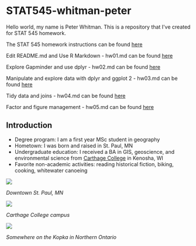 # STAT545-whitman-peter

Hello world, my name is Peter Whitman. This is a repository that I've created for STAT 545 homework. 

The STAT 545 homework instructions can be found [here](http://stat545.com/syllabus.html)

Edit README.md and Use R Markdown - hw01.md can be found [here](https://github.com/peterwhitman/STAT545-whitman-peter/blob/master/hw01/hw01_gapminder.md)

Explore Gapminder and use dplyr - hw02.md can be found [here](https://github.com/peterwhitman/STAT545-whitman-peter/blob/master/hw02/hw02.md)

Manipulate and explore data with dplyr and ggplot 2 - hw03.md can be found [here](https://github.com/peterwhitman/STAT545-whitman-peter/blob/master/hw03/hw03.md)

Tidy data and joins - hw04.md can be found [here](https://github.com/peterwhitman/STAT545-whitman-peter/blob/master/hw04/hw04.md)

Factor and figure management - hw05.md can be found [here](https://github.com/peterwhitman/STAT545-whitman-peter/blob/master/hw05/hw05.md)

## Introduction ##
* Degree program: I am a first year MSc student in geography
* Hometown: I was born and raised in St. Paul, MN
* Undergraduate education: I received a BA in GIS, geoscience, and environmental science from [Carthage College](https://www.carthage.edu/) in Kenosha, WI
* Favorite non-academic activities: reading historical fiction, biking, cooking, whitewater canoeing

![](https://i.pinimg.com/736x/15/23/e5/1523e522c3450d7fb1e2e8c00b4e543f--twin-cities-minneapolis.jpg)

*Downtown St. Paul, MN*

![](http://www.chicagobusiness.com/colleges-2016/images/sponsor-image-carthage.jpg)

*Carthage College campus*

![](https://scontent-sea1-1.xx.fbcdn.net/v/t1.0-9/599459_616544582597_2059276908_n.jpg?oh=d1003c2672ba481af4109786daf2b62a&oe=5A5F0016)

*Somewhere on the Kopka in Northern Ontario*
